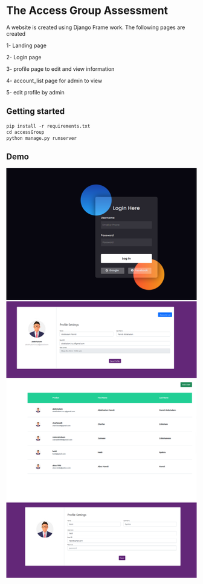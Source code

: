 # The Access Group Assessment

A website is created using Django Frame work. 
The following pages are created

1- Landing page

2- Login page 

3- profile page to edit and view information 

4- account_list page for admin to view 

5- edit profile by admin 


## Getting started

```
pip install -r requirements.txt
cd accessGroup
python manage.py runserver
```

## Demo
![image-1.png](./image-1.png)
![image-2.png](./image-2.png)
![image-3.png](./image-3.png)
![image-4.png](./image-4.png)

